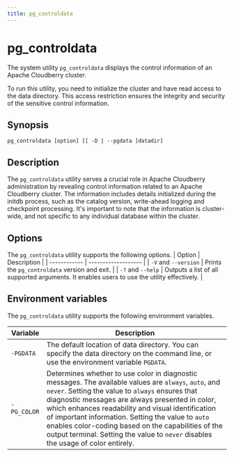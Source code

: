 ```yaml
---
title: pg_controldata
---
```


# pg_controldata

The system utility `pg_controldata` displays the control information of an Apache Cloudberry cluster.

To run this utility, you need to initialize the cluster and have read access to the data directory. This access restriction ensures the integrity and security of the sensitive control information.

## Synopsis

```
pg_controldata [option] [[ -D | --pgdata ]datadir]
```

## Description

The `pg_controldata` utility serves a crucial role in Apache Cloudberry administration by revealing control information related to an Apache Cloudberry cluster. The information includes details initialized during the initdb process, such as the catalog version, write-ahead logging and checkpoint processing. It's important to note that the information is cluster-wide, and not specific to any individual database within the cluster.

## Options

The `pg_controldata` utility supports the following options. 
| Option       | Description          |
| ------------ | -------------------  |
| `-V` and `--version`    | Prints the `pg_controldata` version and exit.        |
| `-?` and `--help`       | Outputs a list of all supported arguments. It enables users to use the utility effectively.      |

## Environment variables

The `pg_controldata` utility supports the following environment variables. 

| Variable       | Description          |
| ------------ | -------------------  |
| `-PGDATA`    | The default location of data directory. You can specify the data directory on the command line, or use the environment variable `PGDATA`.        |
| `-PG_COLOR`  | Determines whether to use color in diagnostic messages. The available values are `always`, `auto`, and `never`. Setting the value to `always` ensures that diagnostic messages are always presented in color, which enhances readability and visual identification of important information. Setting the value to `auto` enables color-coding based on the capabilities of the output terminal. Setting the value to `never` disables the usage of color entirely.       |
